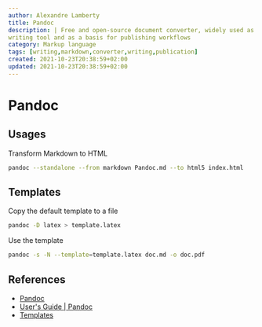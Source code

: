 ```yaml
---
author: Alexandre Lamberty
title: Pandoc 
description: | Free and open-source document converter, widely used as a
writing tool and as a basis for publishing workflows
category: Markup language
tags: [writing,markdown,converter,writing,publication]
created: 2021-10-23T20:38:59+02:00
updated: 2021-10-23T20:38:59+02:00
---
```


# Pandoc

## Usages

Transform Markdown to HTML

```bash
pandoc --standalone --from markdown Pandoc.md --to html5 index.html
```

## Templates

Copy the default template to a file

```bash
pandoc -D latex > template.latex
```

Use the template

```bash
pandoc -s -N --template=template.latex doc.md -o doc.pdf
```

## References

- [Pandoc](https://pandoc.org/)
- [User's Guide | Pandoc](https://pandoc.org/MANUAL.html)
- [Templates](https://pandoc.org/MANUAL.html#templates)
